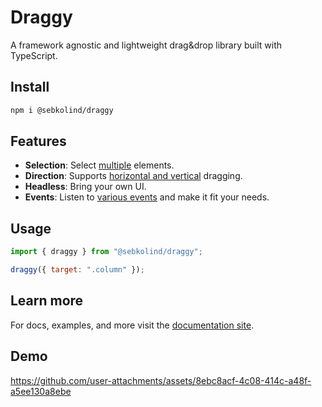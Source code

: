 # Draggy

A framework agnostic and lightweight drag&drop library built with TypeScript.

## Install

```bash
npm i @sebkolind/draggy
```

## Features

- **Selection**: Select [multiple](https://sebkolind.github.io/draggy/options.html#selection) elements.
- **Direction**: Supports [horizontal and vertical](https://sebkolind.github.io/draggy/options.html#direction) dragging.
- **Headless**: Bring your own UI.
- **Events**: Listen to [various events](https://sebkolind.github.io/draggy/events.html) and make it fit your needs.

## Usage

```js
import { draggy } from "@sebkolind/draggy";

draggy({ target: ".column" });
```

## Learn more

For docs, examples, and more visit the [documentation site](https://sebkolind.github.io/draggy/getting-started.html).

## Demo

https://github.com/user-attachments/assets/8ebc8acf-4c08-414c-a48f-a5ee130a8ebe
